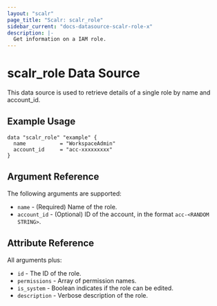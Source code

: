 ```yaml
---
layout: "scalr"
page_title: "Scalr: scalr_role"
sidebar_current: "docs-datasource-scalr-role-x"
description: |-
  Get information on a IAM role.
---
```


# scalr_role Data Source

This data source is used to retrieve details of a single role by name and account_id.

## Example Usage

```hcl
data "scalr_role" "example" {
  name           = "WorkspaceAdmin"
  account_id     = "acc-xxxxxxxxx"
}
```

## Argument Reference

The following arguments are supported:

* `name` - (Required) Name of the role.
* `account_id` - (Optional) ID of the account, in the format `acc-<RANDOM STRING>`.

## Attribute Reference

All arguments plus:

* `id` - The ID of the role.
* `permissions` - Array of permission names.
* `is_system` - Boolean indicates if the role can be edited.
* `description` - Verbose description of the role.
